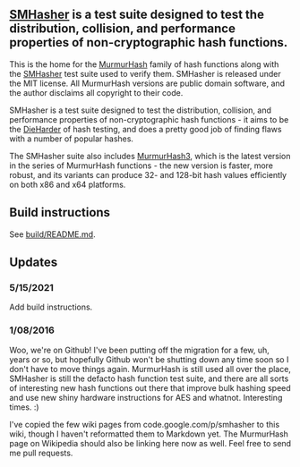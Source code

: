 ## [SMHasher](https://github.com/aappleby/smhasher/wiki) is a test suite designed to test the distribution, collision, and performance properties of non-cryptographic hash functions.

This is the home for the [MurmurHash](https://github.com/aappleby/smhasher/tree/master/src) family of hash functions along with the [SMHasher](https://github.com/aappleby/smhasher/tree/master/src) test suite used to verify them. SMHasher is released under the MIT license. All MurmurHash versions are public domain software, and the author disclaims all copyright to their code.

SMHasher is a test suite designed to test the distribution, collision, and performance properties of non-cryptographic hash functions - it aims to be the [DieHarder](http://www.phy.duke.edu/~rgb/General/dieharder.php) of hash testing, and does a pretty good job of finding flaws with a number of popular hashes.

The SMHasher suite also includes [MurmurHash3](https://github.com/aappleby/smhasher/blob/master/src/MurmurHash3.cpp), which is the latest version in the series of MurmurHash functions - the new version is faster, more robust, and its variants can produce 32- and 128-bit hash values efficiently on both x86 and x64 platforms.


## Build instructions

See [build/README.md](build/README.md).


## Updates

### 5/15/2021

Add build instructions.

### 1/08/2016

Woo, we're on Github! I've been putting off the migration for a few, uh, years or so, but hopefully Github won't be shutting down any time soon so I don't have to move things again. MurmurHash is still used all over the place, SMHasher is still the defacto hash function test suite, and there are all sorts of interesting new hash functions out there that improve bulk hashing speed and use new shiny hardware instructions for AES and whatnot. Interesting times. :)

I've copied the few wiki pages from code.google.com/p/smhasher to this wiki, though I haven't reformatted them to Markdown yet. The MurmurHash page on Wikipedia should also be linking here now as well. Feel free to send me pull requests.
